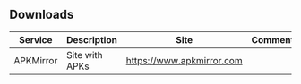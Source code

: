 ## Downloads

| Service | Description | Site | Comment |
| --- | --- | --- | --- |
| APKMirror | Site with APKs | https://www.apkmirror.com |

